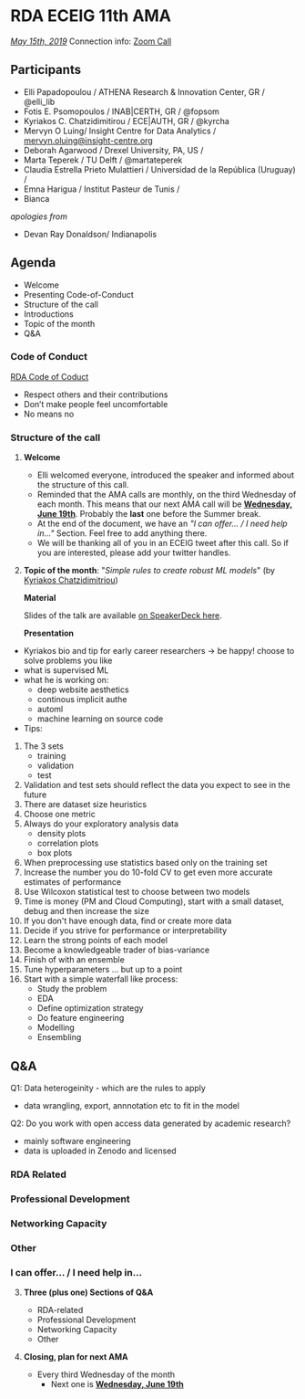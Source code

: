 # RDA ECEIG 11th AMA

[*May 15th, 2019*](https://www.timeanddate.com/worldclock/fixedtime.html?msg=RDA+ECEIG+8th+AMA&iso=20190515&p1=3723&ah=1)
Connection info: [Zoom Call](https://iu.zoom.us/j/6703697984)

## Participants


* Elli Papadopoulou / ATHENA Research & Innovation Center, GR / @elli_lib
* Fotis E. Psomopoulos / INAB|CERTH, GR / @fopsom
* Kyriakos C. Chatzidimitirou / ECE|AUTH, GR / @kyrcha
* Mervyn O Luing/ Insight Centre for Data Analytics / mervyn.oluing@insight-centre.org
* Deborah Agarwood / Drexel University, PA, US /
* Marta Teperek / TU Delft / @martateperek
* Claudia Estrella Prieto Mulattieri / Universidad de la República (Uruguay) / 
* Emna Harigua / Institut Pasteur de Tunis /
* Bianca

_apologies from_

- Devan Ray Donaldson/ Indianapolis


## Agenda
- Welcome
- Presenting Code-of-Conduct
- Structure of the call
- Introductions
- Topic of the month
- Q&A


### Code of Conduct

[RDA Code of Coduct](https://www.rd-alliance.org/group/rda-council-private/outcomes/draft-comment-rda-code-conduct)
- Respect others and their contributions
- Don’t make people feel uncomfortable
- No means no

### Structure of the call

1. **Welcome**
    - Elli welcomed everyone, introduced the speaker and informed about the structure of this call.
    - Reminded that the AMA calls are monthly, on the third Wednesday of each month. This means that our next AMA call will be [**Wednesday, June 19th**](https://www.timeanddate.com/worldclock/fixedtime.html?msg=RDA+ECEIG+9th+AMA&iso=20190619T10&p1=3723&ah=1). Probably the **last** one before the Summer break.
    - At the end of the document, we have an _"I can offer... / I need help in..."_ Section. Feel free to add anything there.
    - We will be thanking all of you in an ECEIG tweet after this call. So if you are interested, please add your twitter handles.

2. **Topic of the month**: "_Simple rules to create robust ML models_" (by [Kyriakos Chatzidimitriou](http://kyrcha.info/))


    **Material**

    Slides of the talk are available [on SpeakerDeck here](https://speakerdeck.com/kyrcha/simple-rules-for-building-robust-machine-learning-models).


    **Presentation**
    
- Kyriakos bio and tip for early career researchers -> be happy! choose to solve problems you like
- what is supervised ML
- what he is working on:
    - deep website aesthetics
    - continous implicit authe
    - automl
    - machine learning on source code
- Tips: 
1.  The 3 sets
    - training
    - validation
    - test
2. Validation and test sets should reflect the data you expect to see in the future
3. There are dataset size heuristics
4. Choose one metric
5. Always do your exploratory analysis data 
    - density plots
    - correlation plots
    - box plots
6. When preprocessing use statistics based only on the training set
7. Increase the number you do 10-fold CV to get even more accurate estimates of performance
8. Use Wilcoxon statistical test to choose between two models
9. Time is money (PM and Cloud Computing), start with a small dataset, debug and then increase the size
10. If you don't have enough data, find or create more data
11. Decide if you strive for performance or interpretability
12. Learn the strong points of each model
13. Become a knowledgeable trader of bias-variance
14. Finish of with an ensemble
15. Tune hyperparameters ... but up to a point
16. Start with a simple waterfall like process:
    - Study the problem
    - EDA
    - Define optimization strategy
    - Do feature engineering
    - Modelling
    - Ensembling



## Q&A
Q1: Data heterogeinity - which are the rules to apply
- data wrangling, export, annnotation etc to fit in the model

Q2: Do you work with open access data generated by academic research?
- mainly software engineering
- data is uploaded in Zenodo and licensed

### RDA Related



### Professional Development


### Networking Capacity



### Other



### I can offer... / I need help in...


3. **Three (plus one) Sections of Q&A**
    - RDA-related
    - Professional Development
    - Networking Capacity
    - Other

4. **Closing, plan for next AMA**
    - Every third Wednesday of the month 
        - Next one is [**Wednesday, June 19th**](https://www.timeanddate.com/worldclock/fixedtime.html?msg=RDA+ECEIG+9th+AMA&iso=20190619T10&p1=3723&ah=1)


